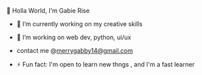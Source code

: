 👋 Holla World, I'm Gabie Rise
- 🔭 I’m currently working on my creative skills
- 🌱 I’m working on web dev, python, ui/ux
- contact me @merrygabby14@gmail.com

- ⚡ Fun fact: I'm open to learn new thngs , and I'm a fast learner
